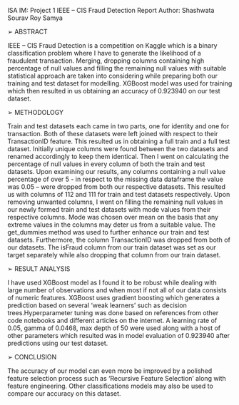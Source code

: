 ISA IM: Project 1 
IEEE – CIS Fraud Detection Report 
Author: Shashwata Sourav Roy Samya

➢ ABSTRACT

IEEE – CIS Fraud Detection is a competition on Kaggle which is a binary classification problem where I have to generate the likelihood of a fraudulent transaction. Merging, dropping columns containing high percentage of null values and filling the remaining null values with suitable statistical approach are taken into considering while preparing both our training and test dataset for modelling. XGBoost model was used for training which then resulted in us obtaining an accuracy of 0.923940 on our test dataset.

➢ METHODOLOGY 

Train and test datasets each came in two parts, one for identity and one for transaction. Both of these datasets were left joined with respect to their TransactionID feature. This resulted us in obtaining a full train and a full test dataset. Initially unique columns were found between the two datasets and renamed accordingly to keep them identical. Then I went on calculating the percentage of null values in every column of both the train and test datasets. Upon examining our results, any columns containing a null value percentage of over 5 - in respect to the missing data dataframe the value was 0.05 – were dropped from both our respective datasets. This resulted us with columns of 112 and 111 for train and test datasets respectively. Upon removing unwanted columns, I went on filling the remaining null values in our newly formed train and test datasets with mode values from their respective columns. Mode was chosen over mean on the basis that any extreme values in the columns may deter us from a suitable value. The get_dummies method was used to further enhance our train and test datasets. Furthermore, the column TransactionID was dropped from both of our datasets. The isFraud column from our train dataset was set as our target separately while also dropping that column from our train dataset.

➢ RESULT ANALYSIS

I have used XGBoost model as I found it to be robust while dealing with large number of observations and when most if not all of our data consists of numeric features. XGBoost uses gradient boosting which generates a prediction based on several ‘weak learners’ such as decision trees.Hyperparameter tuning was done based on references from other code notebooks and different articles on the internet. A learning rate of 0.05, gamma of 0.0468, max depth of 50 were used along with a host of other parameters which resulted was in model evaluation of 0.923940 after predictions using our test dataset.

➢ CONCLUSION

The accuracy of our model can even more be improved by a polished feature selection process such as ‘Recursive Feature Selection’ along with feature engineering. Other classifications models may also be used to compare our accuracy on this dataset.

